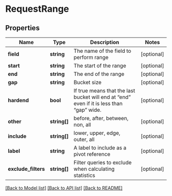 # RequestRange

## Properties
Name | Type | Description | Notes
------------ | ------------- | ------------- | -------------
**field** | **string** | The name of the field to perform range | [optional] 
**start** | **string** | The start of the range | [optional] 
**end** | **string** | The end of the range | [optional] 
**gap** | **string** | Bucket size | [optional] 
**hardend** | **bool** | If true means that the last bucket will end at “end” even if it is less than “gap” wide. | [optional] 
**other** | **string[]** | before, after, between, non, all | [optional] 
**include** | **string[]** | lower, upper, edge, outer, all | [optional] 
**label** | **string** | A label to include as a pivot reference | [optional] 
**exclude_filters** | **string[]** | Filter queries to exclude when calculating statistics | [optional] 

[[Back to Model list]](../README.md#documentation-for-models) [[Back to API list]](../README.md#documentation-for-api-endpoints) [[Back to README]](../README.md)


